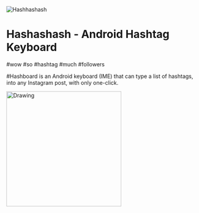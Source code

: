![Hashhashash](http://i.imgur.com/KNXIC7f.png)

# Hashashash - Android Hashtag Keyboard
#wow #so #hashtag #much #followers

#Hashboard is an Android keyboard (IME) that can type a list of hashtags, into any Instagram post, with only one-click.

<img src="drawing.jpg" alt="Drawing" style="width: 300px;"/>
